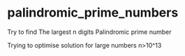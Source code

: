 # palindromic_prime_numbers

<h>Try to find The largest n digits Palindromic prime number</h>
<p>Trying to optimise solution for large numbers n>10^13 </p>
